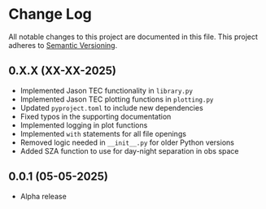 # Change Log
All notable changes to this project are documented in this file. This project
adheres to [Semantic Versioning](https://semver.org/).

## 0.X.X (XX-XX-2025)
* Implemented Jason TEC functionality in `library.py`
* Implemented Jason TEC plotting functions in `plotting.py`
* Updated `pyproject.toml` to include new dependencies
* Fixed typos in the supporting documentation
* Implemented logging in plot functions
* Implemented `with` statements for all file openings
* Removed logic needed in `__init__.py` for older Python versions
* Added SZA function to use for day-night separation in obs space

## 0.0.1 (05-05-2025)
* Alpha release
